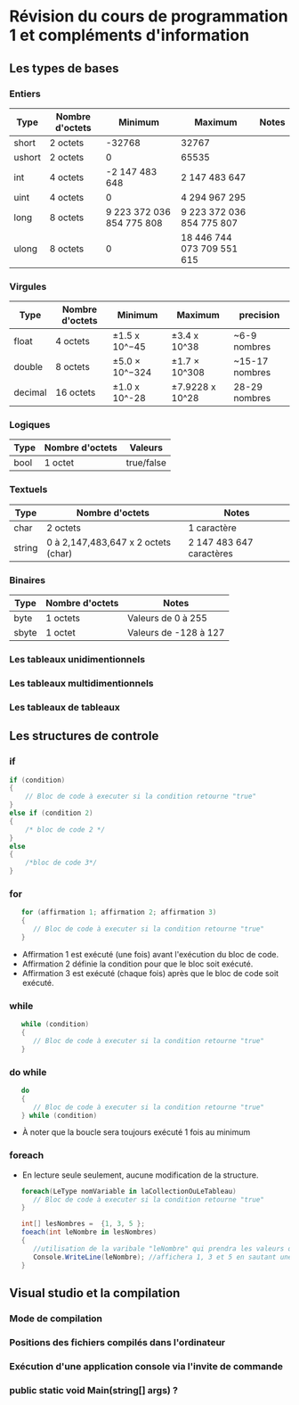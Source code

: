 # Révision du cours de programmation 1 et compléments d'information

## Les types de bases

### Entiers

 Type | Nombre d'octets | Minimum | Maximum | Notes 
 --|--|--|--|--
 short | 2 octets | -32768 | 32767 |
 ushort | 2 octets | 0 | 65535 |
 int | 4 octets | -2 147 483 648 | 2 147 483 647 |
 uint | 4 octets | 0 | 4 294 967 295 |
 long | 8 octets | 9 223 372 036 854 775 808 | 9 223 372 036 854 775 807 |
 ulong | 8 octets | 0 | 18 446 744 073 709 551 615 |


### Virgules
 Type | Nombre d'octets | Minimum | Maximum | precision 
--|--|--|--|--
float | 4 octets | ±1.5 x 10^−45 | ±3.4 x 10^38	| ~6-9 nombres 	
double | 8 octets | ±5.0 × 10^−324 | ±1.7 × 10^308 | ~15-17 nombres 
decimal | 16 octets | ±1.0 x 10^-28 | ±7.9228 x 10^28 | 28-29 nombres 
   
### Logiques
 Type | Nombre d'octets | Valeurs
 --|--|--
 bool | 1 octet | true/false	

### Textuels
 Type | Nombre d'octets | Notes
 --|--|--
 char | 2 octets | 1 caractère | Valeurs de 0 à 65 535 | 
 string | 0 à 2,147,483,647 x 2 octets (char) |  2 147 483 647 caractères

### Binaires
 Type | Nombre d'octets | Notes
 --|--|--
 byte | 1 octets | Valeurs de 0 à 255
 sbyte | 1 octet | Valeurs de -128 à 127 

### Les tableaux unidimentionnels

### Les tableaux multidimentionnels

### Les tableaux de tableaux

## Les structures de controle

### if

``` c# title="simple if"
if (condition) 
{  
    // Bloc de code à executer si la condition retourne "true"  
}  
else if (condition 2)  
{ 
    /* bloc de code 2 */
}
else
{
    /*bloc de code 3*/
}
```

### for


``` c# title="simple for"
   for (affirmation 1; affirmation 2; affirmation 3)  
   {  
      // Bloc de code à executer si la condition retourne "true"  
   }  
```
  

* Affirmation 1 est exécuté (une fois) avant l'exécution du bloc de code.  
* Affirmation 2 définie la condition pour que le bloc soit exécuté.  
* Affirmation 3 est exécuté (chaque fois) après que le bloc de code soit exécuté.  

### while

``` c# title="simple while"
   while (condition)  
   {  
      // Bloc de code à executer si la condition retourne "true"  
   }  
```

### do while
``` c# title="simple do while"
   do  
   {  
      // Bloc de code à executer si la condition retourne "true"  
   } while (condition) 
```
* À noter que la boucle sera toujours exécuté 1 fois au minimum

### foreach

*  En lecture seule seulement, aucune modification de la structure.

``` c# title="foreach - pour toutes les valeurs d'une collection"
   foreach(LeType nomVariable in laCollectionOuLeTableau)
      // Bloc de code à executer si la condition retourne "true"  
   }

   int[] lesNombres =  {1, 3, 5 };
   foeach(int leNombre in lesNombres)
   {
      //utilisation de la varibale "leNombre" qui prendra les valeurs de 1, 3 et 5
      Console.WriteLine(leNombre); //affichera 1, 3 et 5 en sautant une ligne
   } 
```
## Visual studio et la compilation
### Mode de compilation
### Positions des fichiers compilés dans l'ordinateur
### Exécution d'une application console via l'invite de commande
### public static void Main(string[] args) ?

